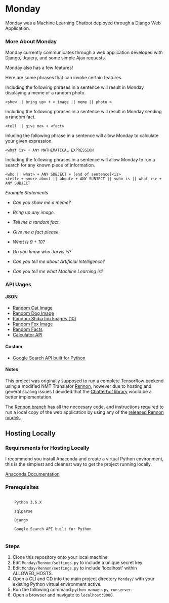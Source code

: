 # Monday
Monday was a Machine Learning Chatbot deployed through a Django Web Application.

### More About Monday
Monday currently communicates through a web application developed with Django, Jquery, and some simple Ajax requests.

Monday also has a few features!

Here are some phrases that can invoke certain features.

Including the following phrases in a sentence will result in Monday displaying a meme or a random photo.

```
<show || bring up> + < image || meme || photo >
```

Including the following phrases in a sentence will result in Monday sending a random fact.

```
<tell || give me> + <fact>
```

Inluding the following phrase in a sentence will allow Monday to calculate your given expression.

```
<what is> + ANY MATHEMATICAL EXPRESSION
```

Including the following phrases in a sentence will allow Monday to run a search for any known piece of information.

```
<who || what> + ANY SUBJECT + [end of sentence]<is> 
<tell> + <more about || about> + ANY SUBJECT || <who is || what is> + ANY SUBJECT 
```

  _Example Statements_

  * _Can you show me a meme?_
  
  * _Bring up any image._
  
  * _Tell me a random fact._
  
  * _Give me a fact please._
  
  * _What is 9 + 10?_

  * _Do you know who Jarvis is?_

  * _Can you tell me about Artificial Intelligence?_

  * _Can you tell me what Machine Learning is?_

### API Uages

#### JSON
 * [Random Cat Image](https://aws.random.cat/meow)
 * [Random Dog Image](https://random.dog/woof.json)
 * [Random Shiba Inu Images (10)](http://shibe.online/api/shibes?count=10&urls=true&httpsUrls=true)
 * [Random Fox Image](https://randomfox.ca/floof/)
 * [Random Facts](http://randomuselessfact.appspot.com/random.json?language=en)
 * [Calculator API](http://api.mathjs.org/)

#### Custom
 * [Google Search API built for Python](https://github.com/abenassi/Google-Search-API)

#### Notes
This project was originally supposed to run a complete Tensorflow backend using a modified NMT Translator [Rennon](https://github.com/AfaqAnwar/Rennon), however due to hosting and general scaling issues I decided that the [Chatterbot library](https://github.com/gunthercox/ChatterBot) would be a better implementation.

The [Rennon branch](https://github.com/AfaqAnwar/Monday/tree/rennon) has all the neccesary code, and instructions required to run a local copy of the web application by using any of the [released Rennon models](https://github.com/AfaqAnwar/Rennon/releases). 

## Hosting Locally

### Requirements for Hosting Locally
I recommend you install Anaconda and create a virtual Python environment, this is the simplest and cleanest way to get the project running locally.

[Anaconda Documentation](https://docs.anaconda.com/anaconda/)

### Prerequisites
```

    Python 3.6.X

    sqlparse
    
    Django
    
    Google Search API built for Python 
    
```

### Steps
  1. Clone this repository onto your local machine.
  2. Edit ```Monday/Rennon/settings.py``` to include a unique secret key.
  3. Edit ```Monday/Rennon/settings.py``` to include 'localhost' within ALLOWED_HOSTS.
  4. Open a CLI and CD into the main project directory ```Monday/``` with your existing Python virtual environment active.
  5. Run the following command ```python manage.py runserver```. 
  6. Open a browser and navigate to ```localhost:8000```.
